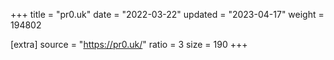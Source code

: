 +++
title = "pr0.uk"
date = "2022-03-22"
updated = "2023-04-17"
weight = 194802

[extra]
source = "https://pr0.uk/"
ratio = 3
size = 190
+++
